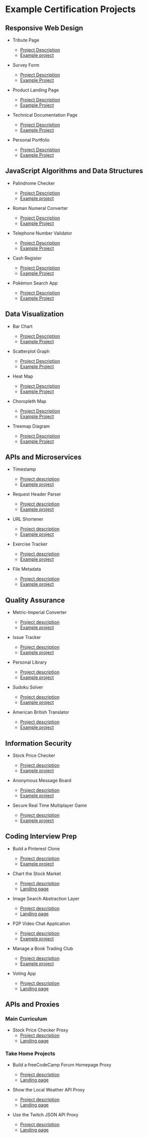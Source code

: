 # Example Certification Projects

## Responsive Web Design

- Tribute Page

  - [Project Description](https://www.freecodecamp.org/learn/responsive-web-design/responsive-web-design-projects/build-a-tribute-page)
  - [Example project](https://tribute-page.freecodecamp.rocks/)

- Survey Form

  - [Project Description](https://www.freecodecamp.org/learn/responsive-web-design/responsive-web-design-projects/build-a-survey-form)
  - [Example Project](https://survey-form.freecodecamp.rocks/)

- Product Landing Page

  - [Project Description](https://www.freecodecamp.org/learn/responsive-web-design/responsive-web-design-projects/build-a-product-landing-page)
  - [Example Project](https://product-landing-page.freecodecamp.rocks/)

- Technical Documentation Page

  - [Project Description](https://www.freecodecamp.org/learn/responsive-web-design/responsive-web-design-projects/build-a-technical-documentation-page)
  - [Example Project](https://technical-documentation-page.freecodecamp.rocks/)

- Personal Portfolio
  - [Project Description](https://www.freecodecamp.org/learn/responsive-web-design/responsive-web-design-projects/build-a-personal-portfolio-webpage)
  - [Example Project](https://personal-portfolio.freecodecamp.rocks/)

## JavaScript Algorithms and Data Structures

- Palindrome Checker

  - [Project Description](https://www.freecodecamp.org/learn/2022/javascript-algorithms-and-data-structures/palindrome-checker-project/build-a-palindrome-checker)
  - [Example project](https://palindrome-checker.freecodecamp.rocks/)

- Roman Numeral Converter

  - [Project Description](https://www.freecodecamp.org/learn/2022/javascript-algorithms-and-data-structures/roman-numeral-converter-project/build-a-roman-numeral-converter)
  - [Example Project](https://roman-numeral-converter.freecodecamp.rocks/)

- Telephone Number Validator

  - [Project Description](https://www.freecodecamp.org/learn/2022/javascript-algorithms-and-data-structures/telephone-number-validator-project/build-a-telephone-number-validator)
  - [Example Project](https://telephone-number-validator.freecodecamp.rocks/)

- Cash Register

  - [Project Description](https://www.freecodecamp.org/learn/2022/javascript-algorithms-and-data-structures/cash-register-project/build-a-cash-register)
  - [Example Project](https://cash-register.freecodecamp.rocks/)

- Pokémon Search App

  - [Project Description](https://www.freecodecamp.org/learn/2022/javascript-algorithms-and-data-structures/pokemon-search-app-project/build-a-pokemon-search-app)
  - [Example Project](https://pokemon-search-app.freecodecamp.rocks/)

## Data Visualization

- Bar Chart

  - [Project Description](https://www.freecodecamp.org/learn/data-visualization/data-visualization-projects/visualize-data-with-a-bar-chart)
  - [Example Project](https://bar-chart.freecodecamp.rocks/)

- Scatterplot Graph

  - [Project Description](https://www.freecodecamp.org/learn/data-visualization/data-visualization-projects/visualize-data-with-a-scatterplot-graph)
  - [Example Project](https://scatterplot-graph.freecodecamp.rocks/)

- Heat Map

  - [Project Description](https://www.freecodecamp.org/learn/data-visualization/data-visualization-projects/visualize-data-with-a-heat-map)
  - [Example Project](https://heat-map.freecodecamp.rocks/)

- Choropleth Map
  - [Project Description](https://www.freecodecamp.org/learn/data-visualization/data-visualization-projects/visualize-data-with-a-choropleth-map)
  - [Example Project](https://choropleth-map.freecodecamp.rocks/)
- Treemap Diagram
  - [Project Description](https://www.freecodecamp.org/learn/data-visualization/data-visualization-projects/visualize-data-with-a-treemap-diagram)
  - [Example Project](https://treemap-diagram.freecodecamp.rocks/)

## APIs and Microservices

- Timestamp

  - [Project description](https://www.freecodecamp.org/learn/apis-and-microservices/apis-and-microservices-projects/timestamp-microservice)
  - [Example project](https://timestamp-microservice.freecodecamp.rocks/)

- Request Header Parser

  - [Project description](https://www.freecodecamp.org/learn/apis-and-microservices/apis-and-microservices-projects/request-header-parser-microservice)
  - [Example project](https://request-header-parser-microservice.freecodecamp.rocks/)

- URL Shortener

  - [Project description](https://www.freecodecamp.org/learn/apis-and-microservices/apis-and-microservices-projects/url-shortener-microservice)
  - [Example project](https://url-shortener-microservice.freecodecamp.rocks/)

- Exercise Tracker

  - [Project description](https://www.freecodecamp.org/learn/apis-and-microservices/apis-and-microservices-projects/exercise-tracker)
  - [Example project](https://exercise-tracker.freecodecamp.rocks/)

- File Metadata
  - [Project description](https://www.freecodecamp.org/learn/apis-and-microservices/apis-and-microservices-projects/file-metadata-microservice)
  - [Example project](https://file-metadata-microservice.freecodecamp.rocks/)

## Quality Assurance

- Metric-Imperial Converter

  - [Project description](https://www.freecodecamp.org/learn/quality-assurance/quality-assurance-projects/metric-imperial-converter)
  - [Example project](https://metric-imperial-converter.freecodecamp.rocks/)

- Issue Tracker

  - [Project description](https://www.freecodecamp.org/learn/quality-assurance/quality-assurance-projects/issue-tracker)
  - [Example project](https://issue-tracker.freecodecamp.rocks/)

- Personal Library

  - [Project description](https://www.freecodecamp.org/learn/quality-assurance/quality-assurance-projects/personal-library)
  - [Example project](https://personal-library.freecodecamp.rocks/)

- Sudoku Solver

  - [Project description](https://www.freecodecamp.org/learn/quality-assurance/quality-assurance-projects/sudoku-solver)
  - [Example project](https://sudoku-solver.freecodecamp.rocks/)

- American British Translator
  - [Project description](https://www.freecodecamp.org/learn/quality-assurance/quality-assurance-projects/american-british-translator)
  - [Example project](https://american-british-translator.freecodecamp.rocks/)

## Information Security

- Stock Price Checker

  - [Project description](https://www.freecodecamp.org/learn/information-security/information-security-projects/stock-price-checker)
  - [Example project](https://stock-price-checker.freecodecamp.rocks/)

- Anonymous Message Board

  - [Project description](https://www.freecodecamp.org/learn/information-security/information-security-projects/anonymous-message-board)
  - [Example project](https://anonymous-message-board.freecodecamp.rocks/)

- Secure Real Time Multiplayer Game
  - [Project description](https://www.freecodecamp.org/learn/information-security/information-security-projects/secure-real-time-multiplayer-game)
  - [Example project](https://secure-real-time-multiplayer-game.freecodecamp.rocks/)

## Coding Interview Prep

- Build a Pinterest Clone

  - [Project description](https://www.freecodecamp.org/learn/coding-interview-prep/take-home-projects/build-a-pinterest-clone)
  - [Example project](https://build-a-pinterest-clone.freecodecamp.rocks/)

- Chart the Stock Market

  - [Project description](https://www.freecodecamp.org/learn/coding-interview-prep/take-home-projects/chart-the-stock-market)
  - [Landing page](https://chart-the-stock-market.freecodecamp.rocks/)

- Image Search Abstraction Layer

  - [Project description](https://www.freecodecamp.org/learn/coding-interview-prep/take-home-projects/build-an-image-search-abstraction-layer)
  - [Landing page](https://image-search-abstraction-layer.freecodecamp.rocks/)

- P2P Video Chat Application

  - [Project description](https://www.freecodecamp.org/learn/coding-interview-prep/take-home-projects/p2p-video-chat-application)
  - [Example project](https://p2p-video-chat-application.freecodecamp.rocks/)

- Manage a Book Trading Club

  - [Project description](https://www.freecodecamp.org/learn/coding-interview-prep/take-home-projects/manage-a-book-trading-club)
  - [Example project](https://manage-a-book-trading-club.freecodecamp.rocks/)

- Voting App
  - [Project description](https://www.freecodecamp.org/learn/coding-interview-prep/take-home-projects/build-a-voting-app)
  - [Landing page](https://voting-app.freecodecamp.rocks/)

## APIs and Proxies

### Main Curriculum

- Stock Price Checker Proxy
  - [Project description](https://www.freecodecamp.org/learn/information-security/information-security-projects/stock-price-checker)
  - [Landing page](https://stock-price-checker-proxy.freecodecamp.rocks/)

### Take Home Projects

- Build a freeCodeCamp Forum Homepage Proxy

  - [Project description](https://www.freecodecamp.org/learn/coding-interview-prep/take-home-projects/build-a-freecodecamp-forum-homepage)
  - [Landing page](https://forum-proxy.freecodecamp.rocks/)

- Show the Local Weather API Proxy

  - [Project description](https://www.freecodecamp.org/learn/coding-interview-prep/take-home-projects/show-the-local-weather)
  - [Landing page](https://weather-proxy.freecodecamp.rocks/)

- Use the Twitch JSON API Proxy
  - [Project description](https://www.freecodecamp.org/learn/coding-interview-prep/take-home-projects/use-the-twitch-json-api)
  - [Landing page](https://twitch-proxy.freecodecamp.rocks/)
